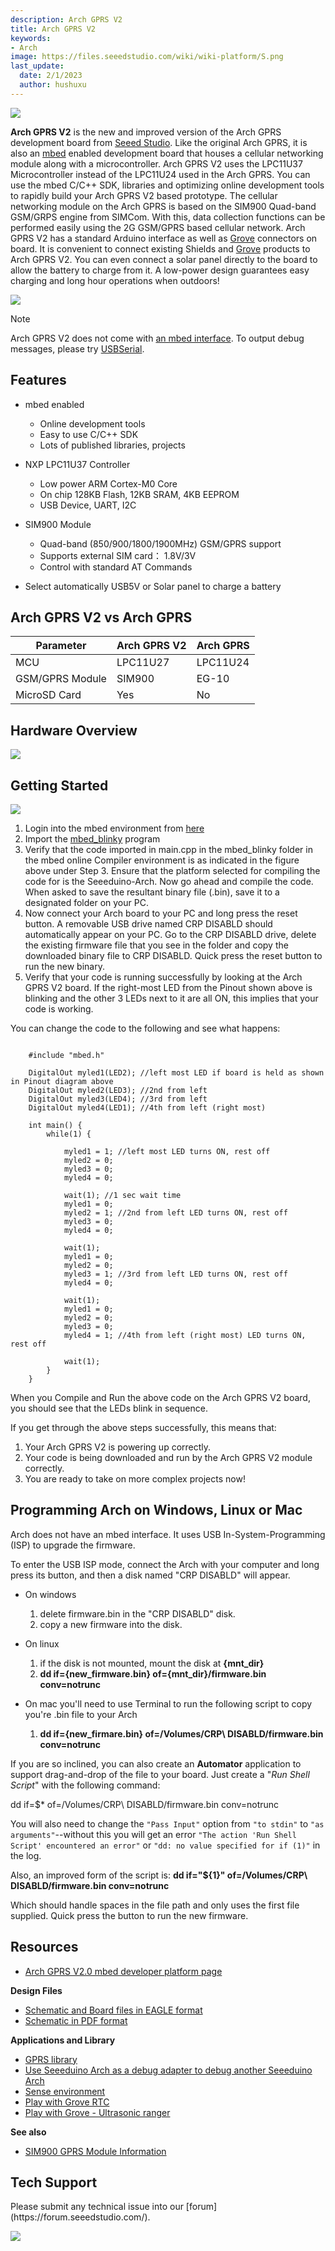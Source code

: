 ```yaml
---
description: Arch GPRS V2
title: Arch GPRS V2
keywords:
- Arch
image: https://files.seeedstudio.com/wiki/wiki-platform/S.png
last_update:
  date: 2/1/2023
  author: hushuxu
---
```



![](https://files.seeedstudio.com/wiki/Arch_GPRS_V2/img/Arch_GPRS_V2.jpg)

**Arch GPRS V2** is the new and improved version of the Arch GPRS development board from [Seeed Studio](https://www.seeedstudio.com). Like the original Arch GPRS, it is also an [mbed](http://mbed.org/handbook/mbed-SDK) enabled development board that houses a cellular networking module along with a microcontroller. Arch GPRS V2 uses the LPC11U37 Microcontroller instead of the LPC11U24 used in the Arch GPRS. You can use the mbed C/C++ SDK, libraries and optimizing online development tools to rapidly build your Arch GPRS V2 based prototype. The cellular networking module on the Arch GPRS is based on the SIM900 Quad-band GSM/GRPS engine from SIMCom. With this, data collection functions can be performed easily using the 2G GSM/GPRS based cellular network.
Arch GPRS V2 has a standard Arduino interface as well as [Grove](https://wiki.seeedstudio.com/Grove_System/ "Grove") connectors on board. It is convenient to connect existing Shields and [Grove](https://wiki.seeedstudio.com/Grove_System/ "Grove") products to Arch GPRS V2. You can even connect a solar panel directly to the board to allow the battery to charge from it. A low-power design guarantees easy charging and long hour operations when outdoors!

[![](https://files.seeedstudio.com/wiki/common/Get_One_Now_Banner.png)](https://www.seeedstudio.com/Arch-GPRS-V2-p-2026.html)

<div class="admonition note">
<p class="admonition-title">Note</p>
Arch GPRS V2 does not come with <a href="https://mbed.org/handbook/mbed-HDK" >an mbed interface</a>. To output debug messages, please try <a href="https://mbed.org/handbook/USBSerial">USBSerial</a>.
</div>

Features
--------

- mbed enabled
  - Online development tools
  - Easy to use C/C++ SDK
  - Lots of published libraries, projects

- NXP LPC11U37 Controller
  - Low power ARM Cortex-M0 Core
  - On chip 128KB Flash, 12KB SRAM, 4KB EEPROM
  - USB Device, UART, I2C

- SIM900 Module
  - Quad-band (850/900/1800/1900MHz) GSM/GPRS support
  - Supports external SIM card： 1.8V/3V
  - Control with standard AT Commands

- Select automatically USB5V or Solar panel to charge a battery

Arch GPRS V2 vs Arch GPRS
-----------------------

| Parameter       | **Arch GPRS V2**| **Arch GPRS**|
|-----------------|-----------------|--------------|
| MCU             | LPC11U27        | LPC11U24     |
| GSM/GPRS Module | SIM900          | EG-10        |
| MicroSD Card    | Yes             | No           |

Hardware Overview
-----------------

![](https://files.seeedstudio.com/wiki/Arch_GPRS_V2/img/Arch_GPRS_V2_Pinout.png)

Getting Started
---------------

![](https://files.seeedstudio.com/wiki/Arch_GPRS_V2/img/Get_started_with_arch.png)

1. Login into the mbed environment from [here](http://www.mbed.org)
2. Import the [mbed\_blinky](https://mbed.org/compiler/#import:/teams/mbed/code/mbed_blinky/;platform:Seeed-Arch-GPRS) program
3. Verify that the code imported in main.cpp in the mbed\_blinky folder in the mbed online Compiler environment is as indicated in the figure above under Step 3. Ensure that the platform selected for compiling the code for is the Seeeduino-Arch. Now go ahead and compile the code. When asked to save the resultant binary file (.bin), save it to a designated folder on your PC.
4. Now connect your Arch board to your PC and long press the reset button. A removable USB drive named CRP DISABLD should automatically appear on your PC. Go to the CRP DISABLD drive, delete the existing firmware file that you see in the folder and copy the downloaded binary file to CRP DISABLD. Quick press the reset button to run the new binary.
5. Verify that your code is running successfully by looking at the Arch GPRS V2 board. If the right-most LED from the Pinout shown above is blinking and the other 3 LEDs next to it are all ON, this implies that your code is working.

You can change the code to the following and see what happens:

```

    #include "mbed.h"

    DigitalOut myled1(LED2); //left most LED if board is held as shown in Pinout diagram above
    DigitalOut myled2(LED3); //2nd from left
    DigitalOut myled3(LED4); //3rd from left
    DigitalOut myled4(LED1); //4th from left (right most)

    int main() {
        while(1) {
                    
            myled1 = 1; //left most LED turns ON, rest off
            myled2 = 0;
            myled3 = 0;
            myled4 = 0;
            
            wait(1); //1 sec wait time
            myled1 = 0;
            myled2 = 1; //2nd from left LED turns ON, rest off
            myled3 = 0;
            myled4 = 0;

            wait(1);
            myled1 = 0;
            myled2 = 0;
            myled3 = 1; //3rd from left LED turns ON, rest off
            myled4 = 0;
            
            wait(1);
            myled1 = 0;
            myled2 = 0;
            myled3 = 0;
            myled4 = 1; //4th from left (right most) LED turns ON, rest off
            
            wait(1);
        }
    }
```

When you Compile and Run the above code on the Arch GPRS V2 board, you should see that the LEDs blink in sequence.

If you get through the above steps successfully, this means that:

1. Your Arch GPRS V2 is powering up correctly.
2. Your code is being downloaded and run by the Arch GPRS V2 module correctly.
3. You are ready to take on more complex projects now!

Programming Arch on Windows, Linux or Mac
-----------------------------------------

Arch does not have an mbed interface. It uses USB In-System-Programming (ISP) to upgrade the firmware.

To enter the USB ISP mode, connect the Arch with your computer and long press its button, and then a disk named "CRP DISABLD" will appear.

- On windows

    1. delete firmware.bin in the "CRP DISABLD" disk.
    2. copy a new firmware into the disk.

- On linux

    1. if the disk is not mounted, mount the disk at **{mnt\_dir}**
    2. **dd if={new\_firmware.bin} of={mnt\_dir}/firmware.bin conv=notrunc**

- On mac you'll need to use Terminal to run the following script to copy you're .bin file to your Arch

    1. **dd if={new\_firmare.bin} of=/Volumes/CRP\\ DISABLD/firmware.bin conv=notrunc**

If you are so inclined, you can also create an **Automator** application to support drag-and-drop of the file to your board. Just create a "*Run Shell Script*" with the following command:

dd if=$\* of=/Volumes/CRP\\ DISABLD/firmware.bin conv=notrunc

You will also need to change the `"Pass Input"` option from `"to stdin"` to `"as arguments"`--without this you will get an error `"The action 'Run Shell Script' encountered an error"` or `"dd: no value specified for if (1)"` in the log.

Also, an improved form of the script is:
**dd if="${1}" of=/Volumes/CRP\ DISABLD/firmware.bin conv=notrunc**

Which should handle spaces in the file path and only uses the first file supplied.
Quick press the button to run the new firmware.

Resources
------------------------

- [Arch GPRS V2.0 mbed developer platform page](https://developer.mbed.org/platforms/Seeed-Arch-GPRS/)

**Design Files**

- [Schematic and Board files in EAGLE format](https://files.seeedstudio.com/wiki/Arch_GPRS_V2/res/Arch_GPRS_v2.0_sch_pcb.zip)
- [Schematic in PDF format](https://files.seeedstudio.com/wiki/Arch_GPRS_V2/res/Arch_GPRS_v2.0_SCH_PDF.pdf)

**Applications and Library**

- [GPRS library](http://developer.mbed.org/teams/Seeed/code/GPRSInterface/)
- [Use Seeeduino Arch as a debug adapter to debug another Seeeduino Arch](https://mbed.org/users/yihui/notebook/debug-seeeduino-arch-using-cmsis-dap/)
- [Sense environment](https://mbed.org/users/yihui/notebook/sense-environment/)
- [Play with Grove RTC](https://mbed.org/cookbook/seeed-grove-RTC)
- [Play with Grove - Ultrasonic ranger](https://mbed.org/cookbook/Seeed-grove-ultrasonic-ranger)

**See also**

- [SIM900 GPRS Module Information](/Top_Brand/Arduino/shield/GPRS_Shield_V2.0)

<!-- This Markdown file was created from https://www.seeedstudio.com/wiki/Arch_GPRS_V2 -->

## Tech Support

<div>
  Please submit any technical issue into our [forum](https://forum.seeedstudio.com/). <br /><p style={{textAlign: 'center'}}><a href="https://www.seeedstudio.com/act-4.html?utm_source=wiki&utm_medium=wikibanner&utm_campaign=newproducts" target="_blank"><img src="https://files.seeedstudio.com/wiki/Wiki_Banner/new_product.jpg" /></a></p>
</div>
